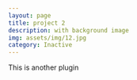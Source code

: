 ```yaml
---
layout: page
title: project 2
description: with background image
img: assets/img/12.jpg
category: Inactive
---
```


This is another plugin